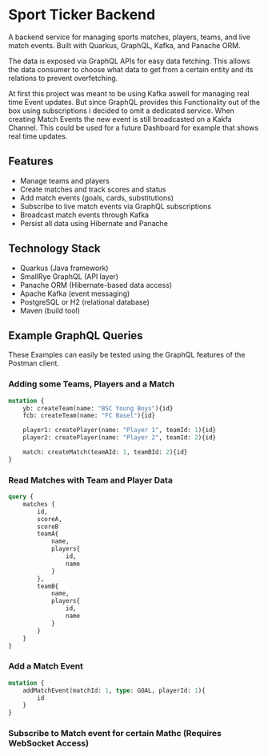 # Sport Ticker Backend

A backend service for managing sports matches, players, teams, and live match events. Built with Quarkus, GraphQL, Kafka, and Panache ORM.

The data is exposed via GraphQL APIs for easy data fetching. This allows the data consumer to choose what data to get from a certain entity and its relations to prevent overfetching. 

At first this project was meant to be using Kafka aswell for managing real time Event updates. But since GraphQL provides this Functionality out of the box using subscriptions i decided to omit a dedicated service. When creating Match Events the new event is still broadcasted on a Kakfa Channel. This could be used for a future Dashboard for example that shows real time updates.

## Features

- Manage teams and players
- Create matches and track scores and status
- Add match events (goals, cards, substitutions)
- Subscribe to live match events via GraphQL subscriptions
- Broadcast match events through Kafka
- Persist all data using Hibernate and Panache

## Technology Stack

- Quarkus (Java framework)
- SmallRye GraphQL (API layer)
- Panache ORM (Hibernate-based data access)
- Apache Kafka (event messaging)
- PostgreSQL or H2 (relational database)
- Maven (build tool)

## Example GraphQL Queries

These Examples can easily be tested using the GraphQL features of the Postman client.

### Adding some Teams, Players and a Match
```graphql
mutation {
    yb: createTeam(name: "BSC Young Boys"){id}
    fcb: createTeam(name: "FC Basel"){id}

    player1: createPlayer(name: "Player 1", teamId: 1){id}
    player2: createPlayer(name: "Player 2", teamId: 2){id}

    match: createMatch(teamAId: 1, teamBId: 2){id}
}
```

### Read Matches with Team and Player Data
```graphql
query {
    matches {
        id,
        scoreA,
        scoreB
        teamA{
            name,
            players{
                id,
                name
            }
        },
        teamB{
            name,
            players{
                id,
                name
            }
        }
    }
}
```

### Add a Match Event
```graphql
mutation {
    addMatchEvent(matchId: 1, type: GOAL, playerId: 1){
        id
    }
}
```

### Subscribe to Match event for certain Mathc (Requires WebSocket Access)